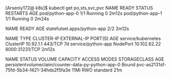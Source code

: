 [Arseniy172@ k8s]$ kubectl get po,sts,svc,pvc
NAME               READY   STATUS    RESTARTS   AGE
pod/python-app-0   1/1     Running   0          2m12s
pod/python-app-1   1/1     Running   0          2m24s

NAME                          READY   AGE
statefulset.apps/python-app   2/2     2m12s

NAME                 TYPE        CLUSTER-IP     EXTERNAL-IP   PORT(S)          AGE
service/kubernetes   ClusterIP   10.92.1.1      <none>        443/TCP          7d
service/python-app   NodePort    10.102.62.22   <none>        8000:31231/TCP   2m12s

NAME                                                 STATUS   VOLUME                                     CAPACITY   ACCESS MODES   STORAGECLASS   AGE
persistentvolumeclaim/counter-data-py-python-app-0   Bound    pvc-as2131sf-75fd-5b34-f421-34hds2f5fa3e   11Mi       RWO            standard       21m